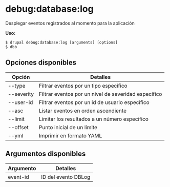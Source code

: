 # debug:database:log
Desplegar eventos registrados al momento para la aplicación

**Uso:**
```
$ drupal debug:database:log [arguments] [options]
$ dbb  
```

## Opciones disponibles
Opción | Detalles
-------|-------------
--type | Filtrar eventos por un tipo específico
--severity | Filtrar eventos por un nivel de severidad específico
--user-id | Filtrar eventos por un id de usuario específico
--asc | Listar eventos en orden ascendiente
--limit | Limitar los resultados a un número específico
--offset | Punto inicial de un límite
--yml | Imprimir en formato YAML

## Argumentos disponibles
Argumento | Detalles
---------|-------------
event-id | ID del evento DBLog
